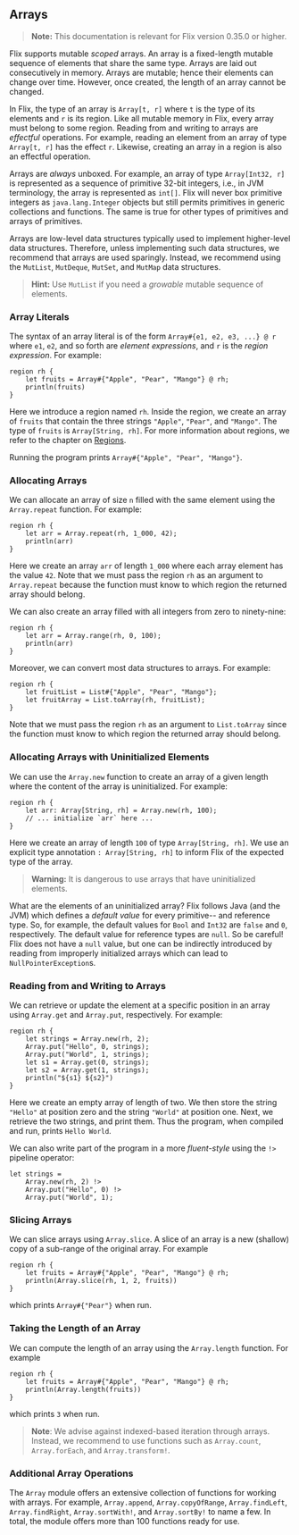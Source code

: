 ## Arrays

> **Note:** This documentation is relevant for Flix version 0.35.0 or higher.

Flix supports mutable _scoped_ arrays. An array is a fixed-length mutable
sequence of elements that share the same type. Arrays are laid out consecutively
in memory. Arrays are mutable; hence their elements can change over time.
However, once created, the length of an array cannot be changed.

In Flix, the type of an array is `Array[t, r]` where `t` is the type of its
elements and `r` is its region. Like all mutable memory in Flix, every array
must belong to some region. Reading from and writing to arrays are _effectful_
operations. For example, reading an element from an array of type `Array[t, r]`
has the effect `r`. Likewise, creating an array in a region is also an effectful
operation. 

Arrays are _always_ unboxed. For example, an array of type `Array[Int32, r]` is
represented as a sequence of primitive 32-bit integers, i.e., in JVM
terminology, the array is represented as `int[]`. Flix will never box primitive
integers as `java.lang.Integer` objects but still permits primitives in generic
collections and functions. The same is true for other types of primitives and
arrays of primitives. 

Arrays are low-level data structures typically used to implement higher-level
data structures. Therefore, unless implementing such data structures, we
recommend that arrays are used sparingly. Instead, we recommend using the
`MutList`, `MutDeque`, `MutSet`, and `MutMap` data structures.

> **Hint:** Use `MutList` if you need a _growable_ mutable sequence of elements.

### Array Literals

The syntax of an array literal is of the form `Array#{e1, e2, e3, ...} @ r`
where `e1`, `e2`, and so forth are _element expressions_, and `r` is the _region
expression_. For example:

```flix
region rh {
    let fruits = Array#{"Apple", "Pear", "Mango"} @ rh;
    println(fruits)
}
```

Here we introduce a region named `rh`. Inside the region, we create an array of
`fruits` that contain the three strings `"Apple"`, `"Pear"`, and `"Mango"`. The
type of `fruits` is `Array[String, rh]`. For more information about regions, we
refer to the chapter on [Regions](regions.md).

Running the program prints `Array#{"Apple", "Pear", "Mango"}`.

### Allocating Arrays

We can allocate an array of size `n` filled with the same element using the
`Array.repeat` function. For example: 

```flix
region rh {
    let arr = Array.repeat(rh, 1_000, 42);
    println(arr)
}
```

Here we create an array `arr` of length `1_000` where each array element has the
value `42`. Note that we must pass the region `rh` as an argument to
`Array.repeat` because the function must know to which region the returned array
should belong.

We can also create an array filled with all integers from zero to ninety-nine:

```flix
region rh {
    let arr = Array.range(rh, 0, 100);
    println(arr)
}
```

Moreover, we can convert most data structures to arrays. For example:

```flix
region rh {
    let fruitList = List#{"Apple", "Pear", "Mango"};
    let fruitArray = List.toArray(rh, fruitList);
}
```

Note that we must pass the region `rh` as an argument to `List.toArray` since
the function must know to which region the returned array should belong.

### Allocating Arrays with Uninitialized Elements

We can use the `Array.new` function to create an array of a given length where
the content of the array is uninitialized. For example:

```flix
region rh {
    let arr: Array[String, rh] = Array.new(rh, 100);
    // ... initialize `arr` here ...
}
```

Here we create an array of length `100` of type `Array[String, rh]`. We use an
explicit type annotation `: Array[String, rh]` to inform Flix of the expected
type of the array.

> **Warning:** It is dangerous to use arrays that have uninitialized elements. 

What are the elements of an uninitialized array? Flix follows Java (and the JVM)
which defines a _default value_ for every primitive-- and reference type. So,
for example, the default values for `Bool` and `Int32` are `false` and `0`,
respectively. The default value for reference types are `null`. So be careful!
Flix does not have a `null` value, but one can be indirectly introduced by
reading from improperly initialized arrays which can lead to
`NullPointerException`s. 

### Reading from and Writing to Arrays

We can retrieve or update the element at a specific position in an array using
`Array.get` and `Array.put`, respectively. For example: 

```flix
region rh {
    let strings = Array.new(rh, 2);
    Array.put("Hello", 0, strings);
    Array.put("World", 1, strings);
    let s1 = Array.get(0, strings);
    let s2 = Array.get(1, strings);
    println("${s1} ${s2}")
}
```

Here we create an empty array of length of two. We then store the string
`"Hello"` at position zero and the string `"World"` at position one. Next, we
retrieve the two strings, and print them. Thus the program, when compiled and
run, prints `Hello World`. 

We can also write part of the program in a more _fluent-style_ using the `!>`
pipeline operator: 

```flix
let strings = 
    Array.new(rh, 2) !>
    Array.put("Hello", 0) !>
    Array.put("World", 1);
```

### Slicing Arrays

We can slice arrays using `Array.slice`. A slice of an array is a new (shallow)
copy of a sub-range of the original array. For example

```flix
region rh {
    let fruits = Array#{"Apple", "Pear", "Mango"} @ rh;
    println(Array.slice(rh, 1, 2, fruits))
}
```

which prints `Array#{"Pear"}` when run.

### Taking the Length of an Array

We can compute the length of an array using the `Array.length` function. For
example

```flix
region rh {
    let fruits = Array#{"Apple", "Pear", "Mango"} @ rh;
    println(Array.length(fruits))
}
```

which prints `3` when run.

> **Note**: We advise against indexed-based iteration through arrays. Instead,
> we recommend to use functions such as `Array.count`, `Array.forEach`, and
> `Array.transform!`.

### Additional Array Operations

The `Array` module offers an extensive collection of functions for working with
arrays. For example, `Array.append`, `Array.copyOfRange`, `Array.findLeft`,
`Array.findRight`, `Array.sortWith!`, and `Array.sortBy!` to name a few. In
total, the module offers more than 100 functions ready for use.
